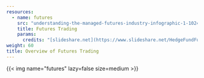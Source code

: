 ```yaml
---
resources:
  - name: futures
    src: "understanding-the-managed-futures-industry-infographic-1-1024.jpg"
    title: Futures Trading
    params:
      credits: "[slideshare.net](https://www.slideshare.net/HedgeFundFundamentals/understanding-the-managed-futures-industry-infographic)"
weight: 60
title: Overview of Futures Trading
---
```


{{< img name="futures" lazy=false size=medium >}}
